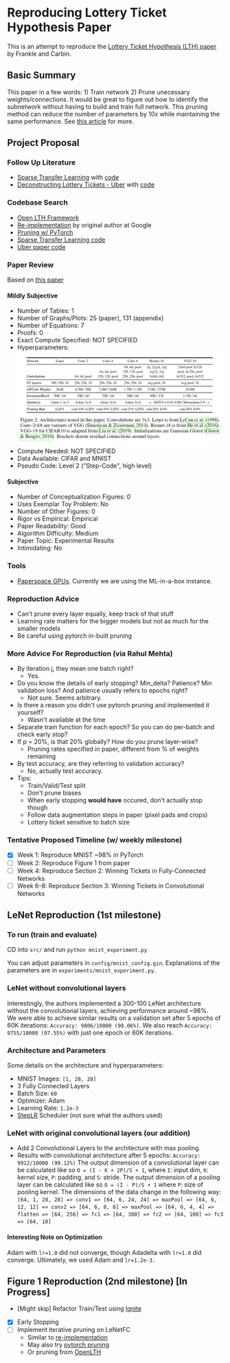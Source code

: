 # Reproducing Lottery Ticket Hypothesis Paper
This is an attempt to reproduce the [Lottery Ticket Hypothesis (LTH) paper](https://arxiv.org/abs/1803.03635) by Frankle and Carbin. 

## Basic Summary 
This paper in a few words: 1) Train network 2) Prune unecessary weights/connections. It would be great to figure out how to identify the subnetwork without having to build and train full network. This pruning method can reduce the number of parameters by 10x while maintaining the same performance. See [this article](https://www.technologyreview.com/2019/05/10/135426/a-new-way-to-build-tiny-neural-networks-could-create-powerful-ai-on-your-phone/) for more. 

## Project Proposal

### Follow Up Literature
* [Sparse Transfer Learning](https://paperswithcode.com/paper/sparse-transfer-learning-via-winning-lottery) with [code](https://github.com/rahulsmehta/sparsity-experiments)
* [Deconstructing Lottery Tickets - Uber](https://eng.uber.com/deconstructing-lottery-tickets/) with [code](https://github.com/uber-research/deconstructing-lottery-tickets)

### Codebase Search
* [Open LTH Framework](https://github.com/facebookresearch/open_lth)
* [Re-implementation](https://github.com/google-research/lottery-ticket-hypothesis) by original author at Google
* [Pruning w/ PyTorch](https://pytorch.org/tutorials/intermediate/pruning_tutorial.html)
* [Sparse Transfer Learning code](https://github.com/rahulsmehta/sparsity-experiments)
* [Uber paper code](https://github.com/uber-research/deconstructing-lottery-tickets)

### Paper Review
Based on [this paper](https://papers.nips.cc/paper/8787-a-step-toward-quantifying-independently-reproducible-machine-learning-research.pdf)

#### Mildly Subjective
* Number of Tables: 1
* Number of Graphs/Plots: 25 (paper), 131 (appendix)
* Number of Equations: 7
* Proofs: 0
* Exact Compute Specified: NOT SPECIFIED
* Hyperparameters: ![Figure 2](lottery_ticket_hyperparameters.png) 
* Compute Needed: NOT SPECIFIED
* Data Available: CIFAR and MNIST
* Pseudo Code: Level 2 ("Step-Code", high level)

#### Subjective
* Number of Conceptualization Figures: 0
* Uses Exemplar Toy Problem: No
* Number of Other Figures: 0
* Rigor vs Empirical: Empirical
* Paper Readability: Good
* Algorithm Difficulty: Medium
* Paper Topic: Experimental Results
* Intimidating: No

### Tools
* [Paperspace GPUs](https://gradient.paperspace.com/free-gpu). Currently we are using the ML-in-a-box instance.

### Reproduction Advice
* Can't prune every layer equally, keep track of that stuff
* Learning rate matters for the bigger models but not as much for the smaller models
* Be careful using pytorch in-built pruning

### More Advice For Reproduction (via Rahul Mehta)
* By iteration j, they mean one batch right? 
    - Yes. 
* Do you know the details of early stopping? Min_delta? Patience? Min validation loss? And patience usually refers to epochs right? 
    - Not sure. Seems arbitrary.
* Is there a reason you didn't use pytorch pruning and implemented it yourself?
    - Wasn't available at the time
* Separate train function for each epoch? So you can do per-batch and check early stop?
* If p = 20%, is that 20% globally? How do you prune layer-wise?  
    - Pruning rates specified in paper, different from % of weights remaining
* By test accuracy, are they referring to validation accuracy? 
    - No, actually test accuracy.
* Tips:
    - Train/Valid/Test split 
    - Don't prune biases 
    - When early stopping **would have** occured, don't actually stop though
    - Follow data augmentation steps in paper (pixel pads and crops)
    - Lottery ticket sensitive to batch size


### Tentative Proposed Timeline (w/ weekly milestone)
* [X] Week 1: Reproduce MNIST ~98% in PyTorch
* [ ] Week 2: Reproduce Figure 1 from paper
* [ ] Week 4: Reproduce Section 2: Winning Tickets in Fully-Connected Networks
* [ ] Week 6-8: Reproduce Section 3: Winning Tickets in Convolutional Networks

## LeNet Reproduction (1st milestone)

### To run (train and evaluate)
CD into `src/` and run `python mnist_experiment.py`

You can adjust parameters in `config/mnist_config.gin`. 
Explanations of the parameters are in `experiments/mnist_experiment.py`.

### LeNet without convolutional layers
Interestingly, the authors implemented a 300-100 LeNet architecture 
without the convolutional layers, achieving performance around ~98%.  
We were able to achieve similar results on a validation set after 
5 epochs of 60K iterations: `Accuracy: 9806/10000 (98.06%)`. We also reach
`Accuracy: 9755/10000 (97.55%)` with just one epoch or 60K iterations. 

### Architecture and Parameters
Some details on the architecture and hyperparameters:
* MNIST Images: `[1, 28, 28]`
* 3 Fully Connected Layers
* Batch Size: `60`
* Optimizer: Adam
* Learning Rate: `1.2e-3`
* [StepLR](https://pytorch.org/docs/stable/optim.html#torch.optim.lr_scheduler.StepLR) Scheduler (not sure what the authors used)

### LeNet with original convolutional layers (our addition)
* Add 2 Convolutional Layers to the architecture with max pooling.
* Results with convolutional architecture after 5 epochs: `Accuracy: 9912/10000 (99.12%)`
The output dimension of a convolutional layer can be calculated like so `O = (I - K + 2P)/S + 1`, where `I`: input dim,
`K`: kernel size, `P`: padding, and `S`: stride. The output dimension of a
pooling layer can be calculated like so `O = (I - P)/S + 1` where `P`: size of pooling kernel. The dimensions of
the data change in the following way: `[64, 1, 28, 28] => conv1 => [64, 6, 24, 24] => maxPool => [64, 6, 12, 12]
=> conv2 => [64, 6, 8, 8] => maxPool => [64, 6, 4, 4] => flatten => [64, 256] => fc1 => [64, 300] => fc2 => [64, 100]
=> fc3 => [64, 10]`

#### Interesting Note on Optimization
Adam with `lr=1.0` did not converge, though Adadelta with `lr=1.0` did converge. 
Ultimately, we used Adam and `lr=1.2e-3.`


## Figure 1 Reproduction (2nd milestone) [In Progress]
* [Might skip] Refactor Train/Test using [Ignite](https://pytorch.org/ignite/)
* [X] Early Stopping
* [ ] Implement iterative pruning on LeNetFC
    - Similar to [re-implementation](https://github.com/google-research/lottery-ticket-hypothesis/blob/a032bd01c689823a208b8ca616d483187e1e471e/foundations/pruning.py#L24)
    - May also try [pytorch pruning](https://github.com/facebookresearch/open_lth/tree/master/pruning)
    - Or pruning from [OpenLTH](https://github.com/facebookresearch/open_lth/tree/master/pruning)


